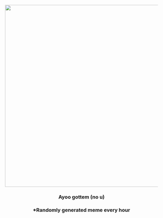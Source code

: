 <p align="center">
        <img src="https://i.redd.it/hlx3unempl991.jpg" width="600" height="600">
        </p>
        <h3 align="center">Ayoo gottem (no u)</h3>
        <h3 align="center">*Randomly generated meme every hour</h3>
    